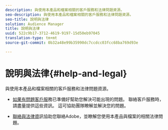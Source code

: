 ```yaml
---
description: 與使用本產品和檔案相關的客戶服務和法律問題資源。
seo-description: 與使用本產品和檔案相關的客戶服務和法律問題資源。
seo-title: 說明與法律
solution: Audience Manager
title: 說明與法律
uuid: 522c9b17-3712-4619-9197-15d50eb97045
translation-type: tm+mt
source-git-commit: 0b32a48e99b35990dc7ccdcc03fcc68ba769d93e

---
```



# 說明與法律{#help-and-legal}

與使用本產品和檔案相關的客戶服務和法律問題資源。

* [如果有問題客戶服](/help/using/help-legal/help-problem.md)務已準備好幫助您解決可能出現的問題。 聯絡客戶服務時，請盡量提供這些資訊。 這可協助團隊瞭解並解決您的問題。


* [聯絡與法律資](/help/using/help-legal/help-legal-contact.md)訊協助您聯絡Adobe，並瞭解您使用本產品與檔案的相關法律問題。
